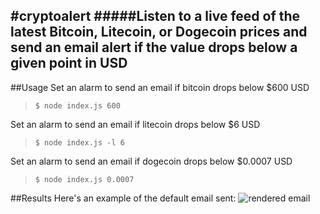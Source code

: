#cryptoalert
#####Listen to a live feed of the latest Bitcoin, Litecoin, or Dogecoin prices and send an email alert if the value drops below a given point in USD
-------
##Usage
Set an alarm to send an email if bitcoin drops below $600 USD
> `$ node index.js 600`

Set an alarm to send an email if litecoin drops below $6 USD
> `$ node index.js -l 6`

Set an alarm to send an email if dogecoin drops below $0.0007 USD
> `$ node index.js 0.0007`

##Results
Here's an example of the default email sent:
![rendered email](http://i.imgur.com/erNNift.png)

